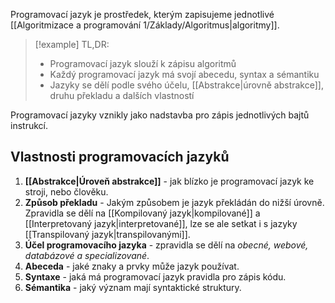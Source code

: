 Programovací jazyk je prostředek, kterým zapisujeme jednotlivé [[Algoritmizace a programování 1/Základy/Algoritmus|algoritmy]].

>[!example] TL,DR:
>- Programovací jazyk slouží k zápisu algoritmů
>- Každý programovací jazyk má svojí abecedu, syntax a sémantiku
>- Jazyky se dělí podle svého účelu, [[Abstrakce|úrovně abstrakce]], druhu překladu a dalších vlastností

Programovací jazyky vznikly jako nadstavba pro zápis jednotlivých bajtů instrukcí.

## Vlastnosti programovacích jazyků
1. **[[Abstrakce|Úroveň abstrakce]]** - jak blízko je programovací jazyk ke stroji, nebo člověku.
2. **Způsob překladu** - Jakým způsobem je jazyk překládán do nižší úrovně. Zpravidla se dělí na [[Kompilovaný jazyk|kompilované]] a [[Interpretovaný jazyk|interpretované]], lze se ale setkat i s jazyky [[Transpilovaný jazyk|transpilovanými]].
3. **Účel programovacího jazyka** - zpravidla se dělí na *obecné, webové, databázové a specializované*.
4. **Abeceda** - jaké znaky a prvky může jazyk používat.
5. **Syntaxe** - jaká má programovací jazyk pravidla pro zápis kódu.
6. **Sémantika** - jaký význam mají syntaktické struktury.